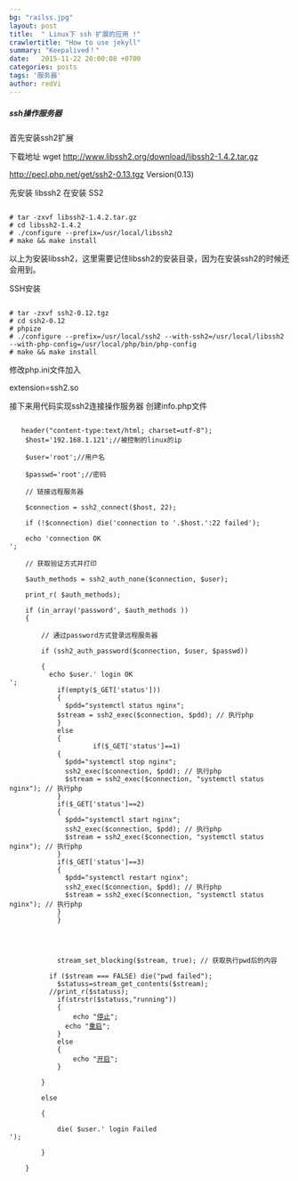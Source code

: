 ```yaml
---
bg: "railss.jpg"
layout: post
title:  " Linux下 ssh 扩展的应用 !"
crawlertitle: "How to use jekyll"
summary: "Keepalived！"
date:   2015-11-22 20:00:08 +0700
categories: posts
tags: '服务器'
author: redVi
---
```

##### ssh操作服务器

首先安装ssh2扩展

下载地址
 wget http://www.libssh2.org/download/libssh2-1.4.2.tar.gz

 http://pecl.php.net/get/ssh2-0.13.tgz Version(0.13)

先安装 libssh2 在安装 SS2
<pre><code>
# tar -zxvf libssh2-1.4.2.tar.gz
# cd libssh2-1.4.2
# ./configure --prefix=/usr/local/libssh2
# make && make install
</code></pre>
以上为安装libssh2，这里需要记住libssh2的安装目录，因为在安装ssh2的时候还会用到。

SSH安装
<pre><code>
# tar -zxvf ssh2-0.12.tgz
# cd ssh2-0.12
# phpize
# ./configure --prefix=/usr/local/ssh2 --with-ssh2=/usr/local/libssh2 --with-php-config=/usr/local/php/bin/php-config
# make && make install	
</code></pre>
修改php.ini文件加入

extension=ssh2.so

接下来用代码实现ssh2连接操作服务器 创建info.php文件
<pre><code>
   header("content-type:text/html; charset=utf-8");  
    $host='192.168.1.121';//被控制的linux的ip  
      
    $user='root';//用户名  
      
    $passwd='root';//密码  
      
    // 链接远程服务器  
      
    $connection = ssh2_connect($host, 22);  
      
    if (!$connection) die('connection to '.$host.':22 failed');  
      
    echo 'connection OK<br/>';  
      
    // 获取验证方式并打印  
      
    $auth_methods = ssh2_auth_none($connection, $user);  
      
    print_r( $auth_methods);  
      
    if (in_array('password', $auth_methods ))  
    {  
      
        // 通过password方式登录远程服务器  
      
        if (ssh2_auth_password($connection, $user, $passwd))  
      
        {  
          echo $user.' login OK<br/>';
      		if(empty($_GET['status']))
      		{
	          $pdd="systemctl status nginx";
            $stream = ssh2_exec($connection, $pdd); // 执行php
      		}
      		else
      		{
 				     if($_GET['status']==1)
            {
              $pdd="systemctl stop nginx";
              ssh2_exec($connection, $pdd); // 执行php
              $stream = ssh2_exec($connection, "systemctl status nginx"); // 执行php
            }
            if($_GET['status']==2)
            {
              $pdd="systemctl start nginx";
              ssh2_exec($connection, $pdd); // 执行php
              $stream = ssh2_exec($connection, "systemctl status nginx"); // 执行php
            }
            if($_GET['status']==3)
            {
              $pdd="systemctl restart nginx";
              ssh2_exec($connection, $pdd); // 执行php
              $stream = ssh2_exec($connection, "systemctl status nginx"); // 执行php
            }            
      		}
              
      
              
      
            stream_set_blocking($stream, true); // 获取执行pwd后的内容  
      
          if ($stream === FALSE) die("pwd failed");  
      		$statuss=stream_get_contents($stream);
          //print_r($statuss);
            if(strstr($statuss,"running"))
            {
            	echo "<a href='info.php?status=1'>停止</a>";
              echo "<a href='info.php?status=3'>重启</a>";
            }
            else
            {
            	echo "<a href='info.php?status=2'>开启</a>";
            }
      
        }  
      
        else  
      
        {  
      
            die( $user.' login Failed<br/>');  
      
        }  
      
    }  	
</code></pre>